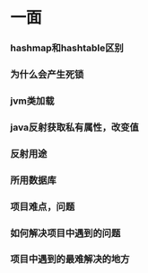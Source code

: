 # 一面



### hashmap和hashtable区别



### 为什么会产生死锁



### jvm类加载



### java反射获取私有属性，改变值



### 反射用途



### 所用数据库



### 项目难点，问题



### 如何解决项目中遇到的问题



### 项目中遇到的最难解决的地方



